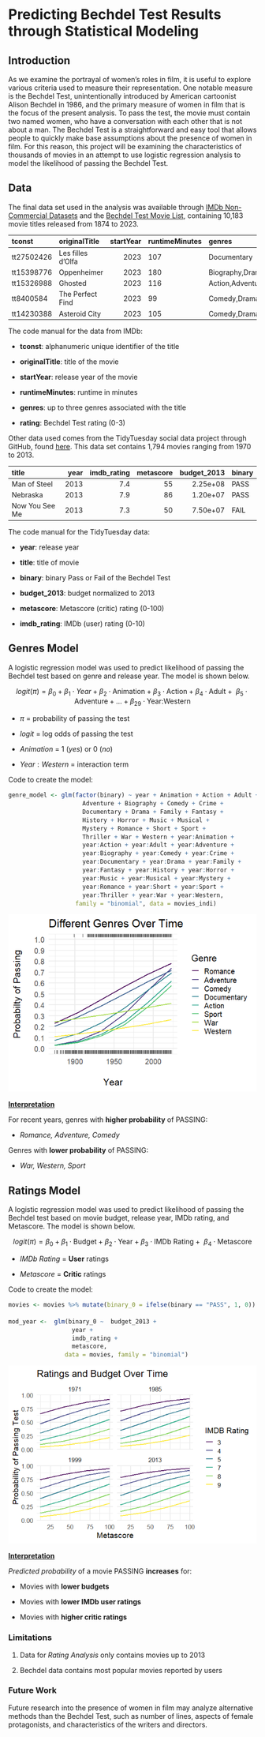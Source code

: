 # Predicting Bechdel Test Results through Statistical Modeling


## Introduction

As we examine the portrayal of women’s roles in film, it is useful to
explore various criteria used to measure their representation. One
notable measure is the Bechdel Test, unintentionally introduced by
American cartoonist Alison Bechdel in 1986, and the primary measure of
women in film that is the focus of the present analysis. To pass the
test, the movie must contain two named women, who have a conversation
with each other that is not about a man. The Bechdel Test is a
straightforward and easy tool that allows people to quickly make base
assumptions about the presence of women in film. For this reason, this
project will be examining the characteristics of thousands of movies in
an attempt to use logistic regression analysis to model the likelihood
of passing the Bechdel Test.

## Data

The final data set used in the analysis was available through [IMDb
Non-Commercial
Datasets](https://developer.imdb.com/non-commercial-datasets/) and the
[Bechdel Test Movie List](https://bechdeltest.com/), containing 10,183
movie titles released from 1874 to 2023.

| tconst     | originalTitle     | startYear | runtimeMinutes | genres                  | rating |
|:-----------|:------------------|----------:|:---------------|:------------------------|-------:|
| tt27502426 | Les filles d’Olfa |      2023 | 107            | Documentary             |      3 |
| tt15398776 | Oppenheimer       |      2023 | 180            | Biography,Drama,History |      2 |
| tt15326988 | Ghosted           |      2023 | 116            | Action,Adventure,Comedy |      2 |
| tt8400584  | The Perfect Find  |      2023 | 99             | Comedy,Drama,Romance    |      3 |
| tt14230388 | Asteroid City     |      2023 | 105            | Comedy,Drama,Romance    |      3 |

The code manual for the data from IMDb:

- **tconst**: alphanumeric unique identifier of the title

- **originalTitle**: title of the movie

- **startYear**: release year of the movie

- **runtimeMinutes**: runtime in minutes

- **genres**: up to three genres associated with the title

- **rating**: Bechdel Test rating (0-3)

Other data used comes from the TidyTuesday social data project through
GitHub, found
[here](https://github.com/rfordatascience/tidytuesday/blob/master/data/2021/2021-03-09/readme.md).
This data set contains 1,794 movies ranging from 1970 to 2013.

| title          | year | imdb_rating | metascore | budget_2013 | binary |
|:---------------|-----:|------------:|----------:|------------:|:-------|
| Man of Steel   | 2013 |         7.4 |        55 |    2.25e+08 | PASS   |
| Nebraska       | 2013 |         7.9 |        86 |    1.20e+07 | PASS   |
| Now You See Me | 2013 |         7.3 |        50 |    7.50e+07 | FAIL   |

The code manual for the TidyTuesday data:

- **year**: release year

- **title**: title of movie

- **binary**: binary Pass or Fail of the Bechdel Test

- **budget_2013**: budget normalized to 2013

- **metascore**: Metascore (critic) rating (0-100)

- **imdb_rating**: IMDb (user) rating (0-10)

## Genres Model

A logistic regression model was used to predict likelihood of passing
the Bechdel test based on genre and release year. The model is shown
below.

$$
logit(\pi) = \beta_0 + \beta_1 \cdot Year + \beta_2 \cdot \text{Animation} + \beta_3 \cdot \text{Action} + \beta_4 \cdot \text{Adult} + \text{ } \beta_5 \cdot \text{Adventure} +\ldots + \beta_{29} \cdot \text{Year:Western}
$$

- $\pi$ = probability of passing the test

- $logit$ = log odds of passing the test

- $Animation$ = 1 (*yes*) or 0 (*no*)

- $Year:Western$ = interaction term

Code to create the model:

``` r
genre_model <- glm(factor(binary) ~ year + Animation + Action + Adult + 
                     Adventure + Biography + Comedy + Crime + 
                     Documentary + Drama + Family + Fantasy + 
                     History + Horror + Music + Musical +
                     Mystery + Romance + Short + Sport + 
                     Thriller + War + Western + year:Animation + 
                     year:Action + year:Adult + year:Adventure + 
                     year:Biography + year:Comedy + year:Crime +
                     year:Documentary + year:Drama + year:Family +
                     year:Fantasy + year:History + year:Horror + 
                     year:Music + year:Musical + year:Mystery + 
                     year:Romance + year:Short + year:Sport + 
                     year:Thriller + year:War + year:Western,
                   family = "binomial", data = movies_indi)
```

![](README_files/figure-commonmark/unnamed-chunk-5-1.png)

<u>**Interpretation**</u>

For recent years, genres with **higher probability** of PASSING:

- *Romance, Adventure, Comedy*

Genres with **lower probability** of PASSING:

- *War, Western, Sport*

## Ratings Model

A logistic regression model was used to predict likelihood of passing
the Bechdel test based on movie budget, release year, IMDb rating, and
Metascore. The model is shown below.

$$
logit(\pi) = \beta_0 + \beta_1 \cdot \text{Budget} + \beta_2 \cdot \text{Year} + \beta_3 \cdot \text{IMDb Rating} +  \text{ } \beta_4 \cdot \text{Metascore}
$$

- $IMDb \text{ } Rating$ = **User** ratings

- $Metascore$ = **Critic** ratings

Code to create the model:

``` r
movies <- movies %>% mutate(binary_0 = ifelse(binary == "PASS", 1, 0))

mod_year <-  glm(binary_0 ~  budget_2013 +
                  year + 
                  imdb_rating +                 
                  metascore,                     
                data = movies, family = "binomial") 
```

![](README_files/figure-commonmark/unnamed-chunk-7-1.png)

<u>**Interpretation**</u>

*Predicted probability* of a movie PASSING **increases** for:

- Movies with **lower budgets**

- Movies with **lower IMDb user ratings**

- Movies with **higher critic ratings**

### Limitations

1.  Data for *Rating Analysis* only contains movies up to 2013

2.  Bechdel data contains most popular movies reported by users

### Future Work

Future research into the presence of women in film may analyze
alternative methods than the Bechdel Test, such as number of lines,
aspects of female protagonists, and characteristics of the writers and
directors.
